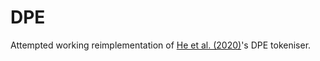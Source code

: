 # DPE
Attempted working reimplementation of [He et al. (2020)](https://aclanthology.org/2020.acl-main.275/)'s DPE tokeniser.
